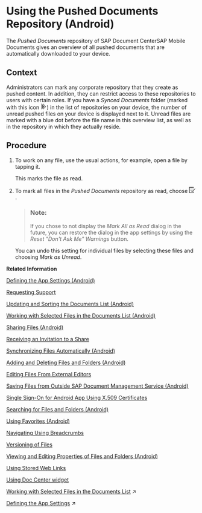 <!-- loio0b743112cbce4908893aafaad58fd472 -->

# Using the Pushed Documents Repository \(Android\)

The *Pushed Documents* repository of SAP Document CenterSAP Mobile Documents gives an overview of all pushed documents that are automatically downloaded to your device.



## Context

Administrators can mark any corporate repository that they create as pushed content. In addition, they can restrict access to these repositories to users with certain roles. If you have a *Synced Documents* folder \(marked with this icon ![](images/iOS_Icon_Pushed_Documents_1edeb07.jpg)\) in the list of repositories on your device, the number of unread pushed files on your device is displayed next to it. Unread files are marked with a blue dot before the file name in this overview list, as well as in the repository in which they actually reside.



## Procedure

1.  To work on any file, use the usual actions, for example, open a file by tapping it.

    This marks the file as read.

2.  To mark all files in the *Pushed Documents* repository as read, choose ![](images/Icon_Mark_All_As_Read_8013a9a.png).

    > ### Note:  
    > If you chose to not display the *Mark All as Read* dialog in the future, you can restore the dialog in the app settings by using the *Reset "Don't Ask Me" Warnings* button.

    You can undo this setting for individual files by selecting these files and choosing *Mark as Unread*.


**Related Information**  


[Defining the App Settings \(Android\)](defining-the-app-settings-android-5468c24.md "You can define global settings in your mobile app. The options available to you depend on company policy and the settings that your administrator has preselected.")

[Requesting Support](requesting-support-10d5a5a.md "In the Android app of SAP Document Management Service, the Request Support feature is available in the Settings dialog.")

[Updating and Sorting the Documents List \(Android\)](updating-and-sorting-the-documents-list-android-73d5880.md "The SAP Document Management Service app refreshes the list of documents whenever you navigate to a folder.")

[Working with Selected Files in the Documents List \(Android\)](working-with-selected-files-in-the-documents-list-android-3fdff64.md "The documents list displays a list of files and subfolders when you access any folder in SAP Document Management Service.")

[Sharing Files \(Android\)](sharing-files-android-a37c8fb.md "You can share files with colleagues and business partners by creating a link to a share containing the files you want to share. You can distribute the link by e-mail, instant messaging, or social networks, wherever you want.")

[Receiving an Invitation to a Share](receiving-an-invitation-to-a-share-c147806.md "In SAP Document CenterSAP Mobile Documents, share administrators can invite other users to become share members.")

[Synchronizing Files Automatically \(Android\)](synchronizing-files-automatically-android-a65e88a.md "The mobile apps of SAP Document CenterSAP Mobile Documents can keep your files up to date on your device, even if you do not access the files. In addition, the files are still available when you are offline and have no network access.")

[Adding and Deleting Files and Folders \(Android\)](adding-and-deleting-files-and-folders-android-d7c9f53.md "In the SAP Document Management Service mobile app you can add and delete files and folders.")

[Editing Files From External Editors](editing-files-from-external-editors-fb50696.md "On Android devices, you can access files that are stored in SAP Document Management Service from other applications that support the Document Provider extension. You can edit these files and then save them back to SAP Document Management Service.")

[Saving Files from Outside SAP Document Management Service \(Android\)](saving-files-from-outside-sap-document-management-service-android-e02ce26.md "In the SAP Document Management Service mobile app you can save files from other applications.")

[Single Sign-On for Android App Using X.509 Certificates](single-sign-on-for-android-app-using-x-509-certificates-42daae6.md "You can configure your SAP Document CenterSAP Mobile Documents Android mobile app with a certificate for logging on without a user name and password.")

[Searching for Files and Folders \(Android\)](searching-for-files-and-folders-android-0782d45.md "The SAP Document Management Service mobile app enables you to search offline and online for files and folders in any repository and browse the search results quickly and easily.")

[Using Favorites \(Android\)](using-favorites-android-e15a753.md "To quickly access specific files or folders, you can add links to these items and store them in the Favorites folder.")

[Navigating Using Breadcrumbs](navigating-using-breadcrumbs-ea093e1.md "In the SAP Document Management Service android app, you can switch easily to parent folders of the current folder.")

[Versioning of Files](versioning-of-files-a365676.md)

[Viewing and Editing Properties of Files and Folders \(Android\)](viewing-and-editing-properties-of-files-and-folders-android-4a1d42a.md "In the SAP Document Management Service mobile app you can view the properties of a file or a folder and edit some of these properties.")

[Using Stored Web Links](using-stored-web-links-2964d63.md "You can open stored Web links on your Android device.")

[Using Doc Center widget](using-doc-center-widget-69754f5.md "")

[Working with Selected Files in the Documents List](https://help.sap.com/viewer/ba2adb991f6e4b6a857e9f76a99402bd/Cloud/en-US/9b2128c4bdc34cfebc5162b9593858ba.html "The documents list displays a list of files and subfolders when you access any folder in SAP Document Center.") :arrow_upper_right:

[Defining the App Settings](https://help.sap.com/viewer/ba2adb991f6e4b6a857e9f76a99402bd/Cloud/en-US/fcb2750261b24893953d2c25787ffcaa.html "You can define global settings in your mobile app. The options available to you depend on company policy and the settings that your administrator has preselected.") :arrow_upper_right:

